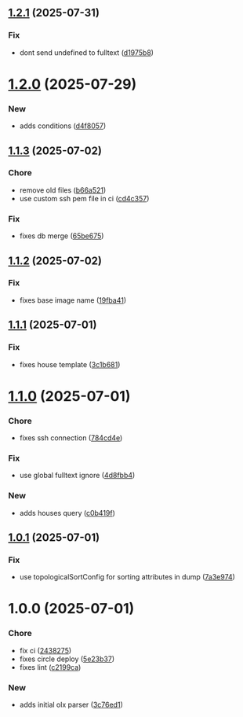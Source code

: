 ## [1.2.1](https://github.com/pustovitDmytro/hermod/compare/v1.2.0...v1.2.1) (2025-07-31)


### Fix

* dont send undefined to fulltext ([d1975b8](https://github.com/pustovitDmytro/hermod/commit/d1975b811020e9d498b144bb515f5ded4a4f6e90))

# [1.2.0](https://github.com/pustovitDmytro/hermod/compare/v1.1.3...v1.2.0) (2025-07-29)


### New

* adds conditions ([d4f8057](https://github.com/pustovitDmytro/hermod/commit/d4f8057545f925e122f822ec320c14c1334d170b))

## [1.1.3](https://github.com/pustovitDmytro/hermod/compare/v1.1.2...v1.1.3) (2025-07-02)


### Chore

* remove old files ([b66a521](https://github.com/pustovitDmytro/hermod/commit/b66a521107040a8c1c1fef29eb77fe0e3f0d706e))
* use custom ssh pem file in ci ([cd4c357](https://github.com/pustovitDmytro/hermod/commit/cd4c357a32daf69b76b64b24791c9af44b6eb9e7))

### Fix

* fixes db merge ([65be675](https://github.com/pustovitDmytro/hermod/commit/65be675bef2d6a63529241a8e0b21b42d5eef8d8))

## [1.1.2](https://github.com/pustovitDmytro/hermod/compare/v1.1.1...v1.1.2) (2025-07-02)


### Fix

* fixes base image name ([19fba41](https://github.com/pustovitDmytro/hermod/commit/19fba41999267d856a66b457a4d57a262c73aeaf))

## [1.1.1](https://github.com/pustovitDmytro/hermod/compare/v1.1.0...v1.1.1) (2025-07-01)


### Fix

* fixes house template ([3c1b681](https://github.com/pustovitDmytro/hermod/commit/3c1b681610c203435c27f4d067d48711642e23ca))

# [1.1.0](https://github.com/pustovitDmytro/hermod/compare/v1.0.1...v1.1.0) (2025-07-01)


### Chore

* fixes ssh connection ([784cd4e](https://github.com/pustovitDmytro/hermod/commit/784cd4e1665b1e22ee360f493ce2b62ffc269353))

### Fix

* use global fulltext ignore ([4d8fbb4](https://github.com/pustovitDmytro/hermod/commit/4d8fbb4d28ea9fb447bec5f38d4ff0ee3085be4f))

### New

* adds houses query ([c0b419f](https://github.com/pustovitDmytro/hermod/commit/c0b419f21800fa320642483993c67fe2274b4145))

## [1.0.1](https://github.com/pustovitDmytro/hermod/compare/v1.0.0...v1.0.1) (2025-07-01)


### Fix

* use topologicalSortConfig for sorting attributes in dump ([7a3e974](https://github.com/pustovitDmytro/hermod/commit/7a3e974fb52b48942db0b1b9506bdc31fe38180f))

# 1.0.0 (2025-07-01)


### Chore

* fix ci ([2438275](https://github.com/pustovitDmytro/hermod/commit/24382754dca2f34bf99ca9df72391989f5339f4b))
* fixes circle deploy ([5e23b37](https://github.com/pustovitDmytro/hermod/commit/5e23b3708659e25ef202ca853bd0699215429c1e))
* fixes lint ([c2199ca](https://github.com/pustovitDmytro/hermod/commit/c2199ca6dbd08d571cd39adc3441bfb3fc4b8881))

### New

* adds initial olx parser ([3c76ed1](https://github.com/pustovitDmytro/hermod/commit/3c76ed15b56bc2829257549f46c32af69fb572ad))
